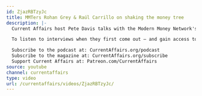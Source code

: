 ```yaml
---
id: ZjazRBTzyJc
title: MMTers Rohan Grey & Raúl Carrillo on shaking the money tree
description: |-
  Current Affairs host Pete Davis talks with the Modern Money Network's Rohan Grey and Raúl Carrillo about Modern Monetary Theory, the big idea shaking up the Left's view of public spending. They — and their ragtag band of economists, activists and politicians — are questioning everything you thought you knew about debt, deficits, spending, and money.

  To listen to interviews when they first come out — and gain access to our patrons' "Bird Feed" — consider becoming a monthly patron at Patreon.com/CurrentAffairs. Call into Current Affairs anytime at (504) 867-8851.

  Subscribe to the podcast at: CurrentAffairs.org/podcast
  Subscribe to the magazine at: CurrentAffairs.org/subscribe
  Support Current Affairs at: Patreon.com/CurrentAffairs
source: youtube
channel: currentaffairs
type: video
url: /currentaffairs/videos/ZjazRBTzyJc/
---
```

